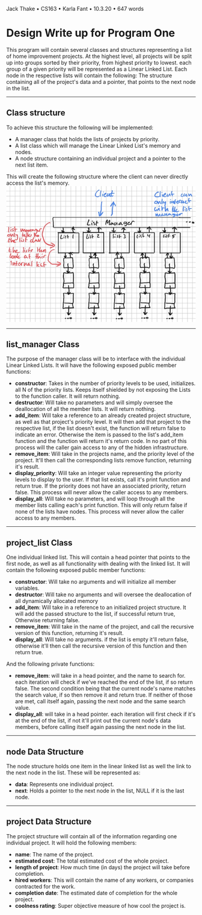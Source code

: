 Jack Thake • CS163 • Karla Fant • 10.3.20 • 647 words

# Design Write up for Program One
This program will contain several classes and structures representing a list of
home improvement projects. At the highest level, all projects will be split up
into groups sorted by their priority, from highest priority to lowest. each
group of a given priority will be represented as a Linear Linked List. Each node in the
respective lists will contain the following: The structure containing all of the
project's data and a pointer, that points to the next node in the list.

---
## Class structure
To achieve this structure the following will be implemented:
- A manager class that holds the lists of projects by priority.
- A list class which will manage the Linear Linked List's memory and nodes.
- A node structure containing an individual project and a pointer to the next
  list item.


This will create the following structure where the client can never directly access the list's memory.
![class diagram](img/class_diagram.jpg)

---
## list_manager Class
The purpose of the manager class will be to interface with the individual Linear
Linked Lists. It will have the following exposed public member functions:
- **constructor**: Takes in the number of priority levels to be used, initializes.
  all N of the priority lists. Keeps itself shielded by not exposing the Lists
  to the function caller. It will return nothing.
- **destructor**: Will take no parameters and will simply oversee the
  deallocation of all the member lists. It will return nothing.
- **add_item**: Will take a reference to an already created project structure, as
  well as that project's priority level. It will then add that project to the
  respective list, if the list doesn't exist, the function will return false
  to indicate an error. Otherwise the item is passed to the list's add_item
  function and the function will return it's return code. In no part of this
  process will the caller gain access to any of the hidden infrastructure.
- **remove_item**: Will take in the projects name, and the priority level of the project.
  It'll then call the corresponding lists remove function, returning it's result.
- **display_priority**: Will take an integer value representing the priority
  levels to display to the user. If that list exists, call it's print
  function and return true. If the priority does not have an associated
  priority, return false. This process will never allow the caller access to
  any members.
- **display_all**: Will take no parameters, and will loop through all the member
  lists calling each's print function. This will only return false if none of
  the lists have nodes. This process will never allow the caller access to
  any members.

---
## project_list Class
One individual linked list. This will contain a head pointer that points to the
first node, as well as all functionality with dealing with the linked list. It
will contain the following exposed public member functions:
- **constructor**: Will take no arguments and will initialize all member
  variables.
- **destructor**: Will take no arguments and will oversee the deallocation of
  all dynamically allocated memory
- **add_item**: Will take in a reference to an initialized project structure. It
  will add the passed structure to the list, if successful return true,
  Otherwise returning false.
- **remove_item**: Will take in the name of the project, and call the recursive version
  of this function, returning it's result.
- **display_all**: Will take no arguments. if the list is empty it'll return false,
  otherwise it'll then call the recursive version of this function and then return true.


And the following private functions:
- **remove_item**: will take in a head pointer, and the name to search for. each iteration
  will check if we've reached the end of the list, if so return false. The second condition
  being that the current node's name matches the search value, if so then remove it and return
  true. If neither of those are met, call itself again, passing the next node and the same search
  value.
- **display_all**: will take in a head pointer. each iteration will first check if it's
  at the end of the list, if not it'll print out the current node's data members,
  before calling itself again passing the next node in the list.
---
## node Data Structure
The node structure holds one item in the linear linked list as well the link to
the next node in the list. These will be represented as:
- **data**: Represents one individual project.
- **next**: Holds a pointer to the next node in the list, NULL if it is the
  last node.

---
## project Data Structure
The project structure will contain all of the information regarding one
individual project. It will hold the following members:
- **name**: The name of the project.
- **estimated cost**: The total estimated cost of the whole project.
- **length of project**: How much time (in days) the project will take before
  completion.
- **hired workers**: This will contain the name of any workers, or companies
  contracted for the work.
- **completion date**: The estimated date of completion for the whole project.
- **coolness rating**: Super objective measure of how cool the project is.
